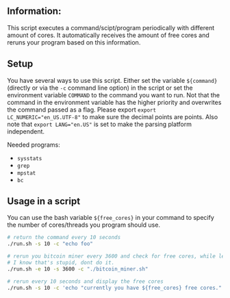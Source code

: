 Information:
----
This script executes a command/scipt/program periodically with different amount of cores. It automatically
receives the amount of free cores and reruns your program based on this information.

Setup
----
You have several ways to use this script. Either set the variable `${command}` (directly or via the `-c` command line option) in the script or set the environment variable 
`COMMAND` to the command you want to run. Not that the command in the environment variable has the higher priority and overwrites the command passed as a flag. Please 
export `export LC_NUMERIC="en_US.UTF-8"` to make sure the decimal points are points. Also note that `export LANG="en.US"`
is set to make the parsing platform independent. 

Needed programs:
- `sysstats`
- `grep`
- `mpstat`
- `bc`

Usage in a script
---
You can use the bash variable `${free_cores}` in your command to specify the number of cores/threads you program
should use.

```bash
# return the command every 10 seconds
./run.sh -s 10 -c "echo foo"

# rerun you bitcoin miner every 3600 and check for free cores, while leaving 10 cores free. 
# I know that's stupid, dont do it.
./run.sh -e 10 -s 3600 -c "./bitcoin_miner.sh"

# rerun every 10 seconds and display the free cores
./run.sh -s 10 -c 'echo "currently you have ${free_cores} free cores."'
```